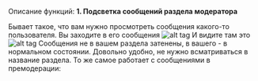 Описание функций:
**1. Подсветка сообщений раздела модератора**

Бывает такое, что вам нужно просмотреть сообщения какого-то пользователя. Вы заходите в его сообщения
![alt tag](https://i.imgur.com/aLwjvKW.png)
И видите там это
![alt tag](https://i.imgur.com/6txXm49.png)
Сообщения не в вашем раздела затенены, в вашего - в нормальном состоянии. Довольно удобно, не нужно всматриваться в название раздела.
То же самое работает с сообщениями в премодерации:
